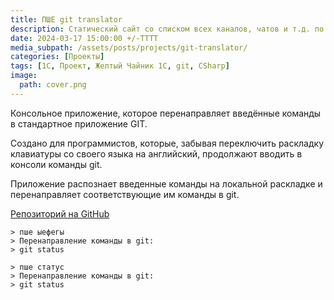 ```yaml
---
title: ПШЕ git translator
description: Статический сайт со списком всех каналов, чатов и т.д. по теме 1С в Telegram
date: 2024-03-17 15:00:00 +/-TTTT
media_subpath: /assets/posts/projects/git-translator/
categories: [Проекты]
tags: [1С, Проект, Желтый Чайник 1С, git, CSharp]
image:
  path: cover.png
---
```


Консольное приложение, которое перенаправляет введённые команды в стандартное приложение GIT.

Создано для программистов, которые, забывая переключить раскладку клавиатуры со своего языка на английский, продолжают вводить в консоли команды git.

Приложение распознает введенные команды на локальной раскладке и перенаправляет соответствующие им команды в git.

[Репозиторий на GitHub](https://github.com/SeiOkami/git-translator)

```
> пше ыефегы
> Перенаправление команды в git:
> git status
```

```
> пше статус
> Перенаправление команды в git:
> git status
```
